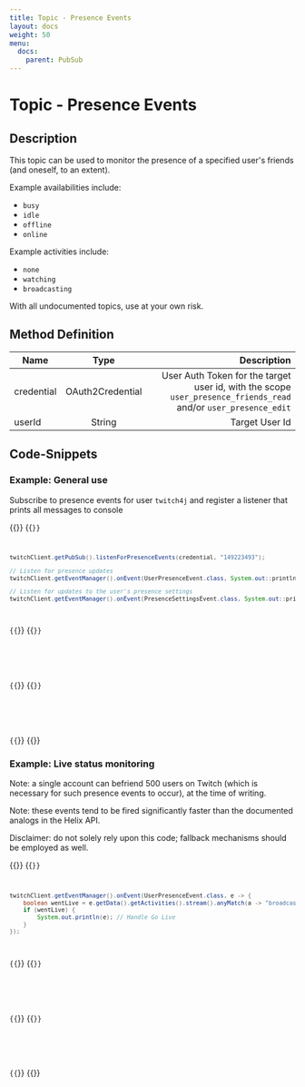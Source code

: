 ```yaml
---
title: Topic - Presence Events
layout: docs
weight: 50
menu: 
  docs:
    parent: PubSub
---
```


# Topic - Presence Events

## Description

This topic can be used to monitor the presence of a specified user's friends (and oneself, to an extent).

Example availabilities include:
* `busy`
* `idle`
* `offline`
* `online`

Example activities include:
* `none`
* `watching`
* `broadcasting`

With all undocumented topics, use at your own risk.

## Method Definition

| Name		  | Type	  | Description  |
| ------------- |:---------:| -----------------:|
| credential | OAuth2Credential | User Auth Token for the target user id, with the scope `user_presence_friends_read` and/or `user_presence_edit` |
| userId | String | Target User Id |

## Code-Snippets

### Example: General use

Subscribe to presence events for user `twitch4j` and register a listener that prints all messages to console

{{<codeblocks>}}
{{<code Java>}}
```java
twitchClient.getPubSub().listenForPresenceEvents(credential, "149223493");

// Listen for presence updates
twitchClient.getEventManager().onEvent(UserPresenceEvent.class, System.out::println);

// Listen for updates to the user's presence settings
twitchClient.getEventManager().onEvent(PresenceSettingsEvent.class, System.out::println);
```
{{</code>}}
{{<code Groovy>}}
```groovy

```
{{</code>}}
{{<code Kotlin>}}
```kotlin

```
{{</code>}}
{{</codeblocks>}}

### Example: Live status monitoring

Note: a single account can befriend 500 users on Twitch (which is necessary for such presence events to occur), at the time of writing.

Note: these events tend to be fired significantly faster than the documented analogs in the Helix API.

Disclaimer: do not solely rely upon this code; fallback mechanisms should be employed as well.

{{<codeblocks>}}
{{<code Java>}}
```java
twitchClient.getEventManager().onEvent(UserPresenceEvent.class, e -> {
	boolean wentLive = e.getData().getActivities().stream().anyMatch(a -> "broadcasting".equalsIgnoreCase(a.getType()));
	if (wentLive) {
		System.out.println(e); // Handle Go Live
	}
});
```
{{</code>}}
{{<code Groovy>}}
```groovy

```
{{</code>}}
{{<code Kotlin>}}
```kotlin

```
{{</code>}}
{{</codeblocks>}}
